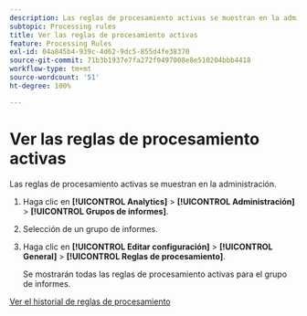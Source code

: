 ```yaml
---
description: Las reglas de procesamiento activas se muestran en la administración.
subtopic: Processing rules
title: Ver las reglas de procesamiento activas
feature: Processing Rules
exl-id: 04a845b4-939c-4d62-9dc5-855d4fe38370
source-git-commit: 71b3b1937e7fa272f0497008e8e510204bbb4418
workflow-type: tm+mt
source-wordcount: '51'
ht-degree: 100%

---
```


# Ver las reglas de procesamiento activas

Las reglas de procesamiento activas se muestran en la administración.

1. Haga clic en **[!UICONTROL Analytics]** > **[!UICONTROL Administración]** > **[!UICONTROL Grupos de informes]**.
1. Selección de un grupo de informes.
1. Haga clic en **[!UICONTROL Editar configuración]** > **[!UICONTROL General]** > **[!UICONTROL Reglas de procesamiento]**.

   Se mostrarán todas las reglas de procesamiento activas para el grupo de informes.

[Ver el historial de reglas de procesamiento](/help/admin/admin/c-processing-rules/c-processing-rules-configuration/t-processing-rule-view-history.md)
